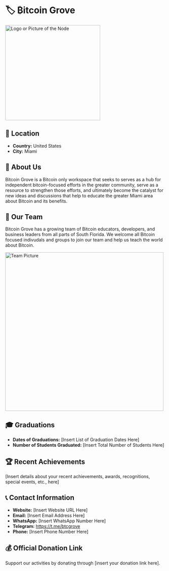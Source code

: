 # 🏷️ ₿itcoin Grove
<img src="https://github.com/MyFirstBitcoin/Light-Node-Directory/blob/main/United%20States%20--%20Bitcoin%20Grove/Bitcoin%20Grove%20Logo.jpg" width="300" alt="Logo or Picture of the Node"> <!-- 1 picture maximum -->

## 📍 Location
- **Country:** United States
- **City:** Miami

## 📖 About Us
Bitcoin Grove is a Bitcoin only workspace that seeks to serves as a hub for independent bitcoin-focused efforts in the greater community, serve as a resource to strengthen those efforts, and ultimately become the catalyst for new ideas and discussions that help to educate the greater Miami area about Bitcoin and its benefits.

## 👥 Our Team
Bitcoin Grove has a growing team of Bitcoin educators, developers, and business leaders from all parts of South Florida.  We welcome all Bitcoin focused indivudals and groups to join our team and help us teach the world about Bitcoin.

<img src="https://github.com/MyFirstBitcoin/Light-Node-Directory/blob/main/team_placeholder.png" width="500" alt="Team Picture"> <!-- 1 picture maximum -->

## 🎓 Graduations
- **Dates of Graduations:** [Insert List of Graduation Dates Here]
- **Number of Students Graduated:** [Insert Total Number of Students Here]

## 🏆 Recent Achievements
[Insert details about your recent achievements, awards, recognitions, special events, etc., here]

## 📞 Contact Information
- **Website:** [Insert Website URL Here]
- **Email:** [Insert Email Address Here]
- **WhatsApp:** [Insert WhatsApp Number Here]
- **Telegram:** https://t.me/btcgrove
- **Phone:** [Insert Phone Number Here]

## 💰 Official Donation Link
Support our activities by donating through [insert your donation link here].
